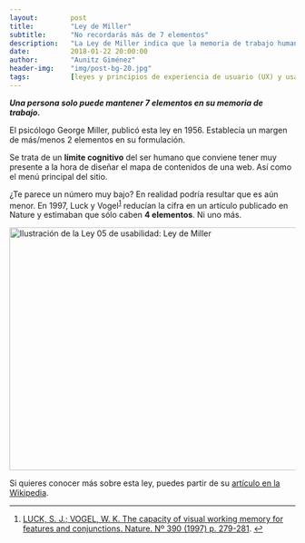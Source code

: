 ```yaml
---
layout:        post
title:         "Ley de Miller"
subtitle:      "No recordarás más de 7 elementos"
description:   "La Ley de Miller indica que la memoria de trabajo humana solo retiene entre 4 y 7 elementos, clave en diseño UX."
date:          2018-01-22 20:00:00
author:        "Aunitz Giménez"
header-img:    "img/post-bg-20.jpg"
tags:          [leyes y principios de experiencia de usuario (UX) y usabilidad]
---
```


<p><em><strong>Una persona solo puede mantener 7 elementos en su memoria de trabajo.</strong></em></p>

<p>El psicólogo George Miller, publicó esta ley en 1956. Establecía un margen de más/menos 2 elementos en su formulación.</p>

<p>Se trata de un <strong>límite cognitivo</strong> del ser humano que conviene tener muy presente a la hora de diseñar el mapa de contenidos de una web. Así como el menú principal del sitio.</p>

<p>¿Te parece un número muy bajo? En realidad podría resultar que es aún menor. En 1997, Luck y Vogel<sup id="fnref:fn-f1"><a href="#fn:fn-f1" class="footnote">1</a></sup> reducían la cifra en un artículo publicado en Nature y estimaban que sólo caben <strong>4 elementos</strong>. Ni uno más.</p>

<p><img src="{{ site.baseurl }}/img/ley-05-ley-de-miller.png" loading="lazy" alt="Ilustración de la Ley 05 de usabilidad: Ley de Miller" width="722" height="428"></p>

<p>Si quieres conocer más sobre esta ley, puedes partir de su <a href="https://en.wikipedia.org/wiki/The_Magical_Number_Seven,_Plus_or_Minus_Two" target="_blank" rel="noopener noreferrer">artículo en la Wikipedia</a>.</p>

<hr>

<div class="footnotes">
    <ol>
        <li id="fn:fn-f1">
            <a href="https://www.ncbi.nlm.nih.gov/pubmed/9384378" target="_blank" rel="noopener noreferrer">LUCK, S. J.; VOGEL, W. K. The capacity of visual working memory for features and conjunctions. Nature. Nº 390 (1997) p. 279-281</a>.&nbsp;<a href="#fnref:fn-f1" class="reversefootnote">&#8617;</a>
        </li>
    </ol>
</div>

